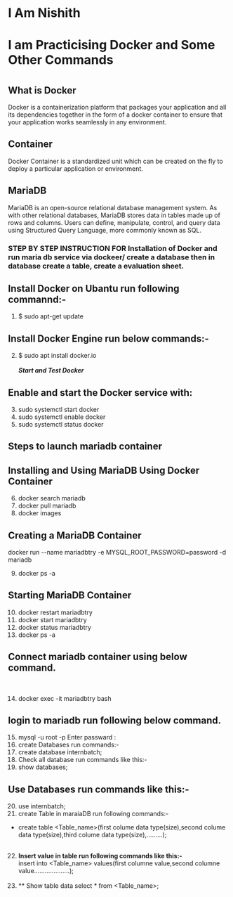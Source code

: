 # I Am Nishith
# I am Practicising Docker and Some Other Commands
#
## What is Docker

Docker is a containerization platform that packages your application and all its dependencies together in the form of a docker container to ensure that your application works seamlessly in any environment.

## Container
Docker Container is a standardized unit which can be created on the fly to deploy a particular application or environment.

## MariaDB
MariaDB is an open-source relational database management system. As with other relational databases, MariaDB stores data in tables made up of rows and columns. Users can define, manipulate, control, and query data using Structured Query Language, more commonly known as SQL.

### STEP BY STEP INSTRUCTION FOR Installation of Docker and run maria db service via dockeer/ create a database then in database create a table, create a evaluation sheet.


## **Install Docker on Ubantu run following commannd:-**

1. $ sudo apt-get update
 
 ## **Install Docker Engine run below commands:-**<br>

2. $ sudo apt install docker.io <br><br>
***Start and Test Docker***
## Enable and start the Docker service with:
3. sudo systemctl start docker
4. sudo systemctl enable docker
5. sudo systemctl status docker
## Steps to launch mariadb container
## Installing and Using MariaDB Using Docker Container
6. docker search mariadb
7. docker pull mariadb
8. docker images


## Creating a MariaDB Container
docker run --name mariadbtry -e MYSQL_ROOT_PASSWORD=password -d mariadb

9. docker ps -a

## Starting MariaDB Container
10. docker restart mariadbtry
11. docker start mariadbtry
12. docker status mariadbtry
13. docker ps -a
 
## Connect mariadb container using below command.
<br>

14. docker exec -it mariadbtry bash

## login to mariadb run following below command. <br>
15. mysql -u root -p 
Enter passward : <br>
16. create Databases run commands:- <br>
17. create database internbatch; <Here internbatch is my database> <br>
18. Check all database run commands like this:-<br>
19. show databases; <br>
## Use Databases run commands like this:-
20. use internbatch; <here is internbatch is my databases>
21. create Table in maraiaDB run following commands:-<br>
- create table <Table_name>(first colume data type(size),second colume data type(size),third colume data type(size),.........); <br><br>

 22. **Insert value in table run following commands like this:-** <br>
insert into <Table_name> values(first columne value,second columne value....................);  <br><br>
23. ** Show table data
    select * from <Table_name>;

 








